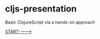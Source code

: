 # cljs-presentation
Basic ClojureScript via a hands-on approach

[START---->](https://github.com/wallclockbuilder/cljs-presentation/blob/master/1_namespaces/1_namespaces.cljs)
